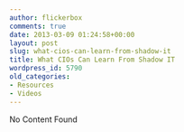 ```yaml
---
author: flickerbox
comments: true
date: 2013-03-09 01:24:58+00:00
layout: post
slug: what-cios-can-learn-from-shadow-it
title: What CIOs Can Learn From Shadow IT
wordpress_id: 5790
old_categories:
- Resources
- Videos
---
```


No Content Found
